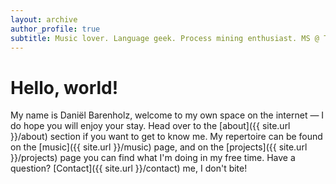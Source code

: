 ```yaml
---
layout: archive
author_profile: true
subtitle: Music lover. Language geek. Process mining enthusiast. MS @ TU/e.
---
```


<h1> Hello, world!</h1>

My name is Daniël Barenholz, welcome to my own space on the internet — I do hope you will enjoy your stay.
Head over to the [about]({{ site.url }}/about) section if you want to get to know me.
My repertoire can be found on the [music]({{ site.url }}/music) page, and on the [projects]({{ site.url }}/projects) page you can find what I'm doing in my free time.
Have a question? [Contact]({{ site.url }}/contact) me, I don't bite!
